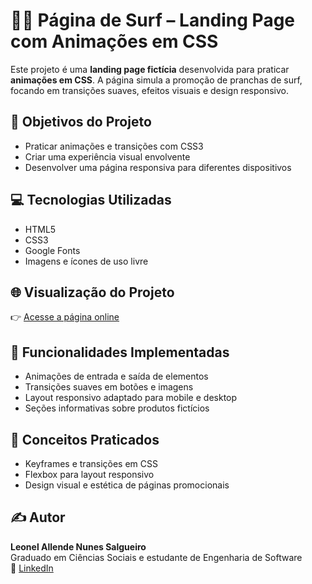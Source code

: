 # 🏄‍♂️ Página de Surf – Landing Page com Animações em CSS

Este projeto é uma **landing page fictícia** desenvolvida para praticar **animações em CSS**. A página simula a promoção de pranchas de surf, focando em transições suaves, efeitos visuais e design responsivo.

## 🎯 Objetivos do Projeto

- Praticar animações e transições com CSS3
- Criar uma experiência visual envolvente
- Desenvolver uma página responsiva para diferentes dispositivos

## 💻 Tecnologias Utilizadas

- HTML5
- CSS3
- Google Fonts
- Imagens e ícones de uso livre

## 🌐 Visualização do Projeto

👉 [Acesse a página online](https://leonelsalgueiro.github.io/pagina-de-surf/)

## 📌 Funcionalidades Implementadas

- Animações de entrada e saída de elementos
- Transições suaves em botões e imagens
- Layout responsivo adaptado para mobile e desktop
- Seções informativas sobre produtos fictícios

## 🧠 Conceitos Praticados

- Keyframes e transições em CSS
- Flexbox para layout responsivo
- Design visual e estética de páginas promocionais

## ✍️ Autor

**Leonel Allende Nunes Salgueiro**  
Graduado em Ciências Sociais e estudante de Engenharia de Software  
🔗 [LinkedIn](https://www.linkedin.com/in/leonel-salgueiro-904240347/)
